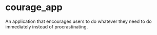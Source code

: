# courage_app
An application that encourages users to do whatever they need to do immediately instead of procrastinating.
